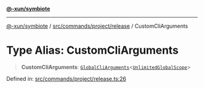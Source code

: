 [**@-xun/symbiote**](../../../../../README.md)

***

[@-xun/symbiote](../../../../../README.md) / [src/commands/project/release](../README.md) / CustomCliArguments

# Type Alias: CustomCliArguments

> **CustomCliArguments**: [`GlobalCliArguments`](../../../../configure/type-aliases/GlobalCliArguments.md)\<[`UnlimitedGlobalScope`](../../../../configure/enumerations/UnlimitedGlobalScope.md)\>

Defined in: [src/commands/project/release.ts:26](https://github.com/Xunnamius/symbiote/blob/5ae97ccbe27456f6fdcc9cdb8c1bf89ff370984a/src/commands/project/release.ts#L26)

